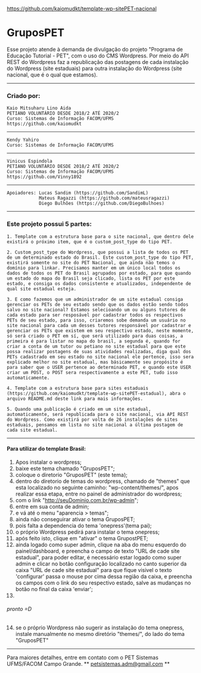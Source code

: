 https://github.com/kaiomudkt/template-wp-sitePET-nacional


# GruposPET 
Esse projeto atende à demanda de divulgação do projeto "Programa de Educação Tutorial - PET", com o uso do CMS Wordpress.
Por meio do API REST do Wordpress faz a republicação das postagens de cada instalação do Wordpress (site estaduais) para outra instalação do Wordpress (site nacional, que é o qual que estamos).
______________________________________________________________________________________________________
### Criado por:
    Kaio Mitsuharu Lino Aida
    PETIANO VOLUNTÁRIO DESDE 2018/2 ATÉ 2020/2
    Curso: Sistemas de Informação FACOM/UFMS
    https://github.com/kaiomudkt
_______________________________________
    Kendy Yahiro
    Curso: Sistemas de Informação FACOM/UFMS
_______________________________________
    Vinicus Espindola
    PETIANO VOLUNTÁRIO DESDE 2018/2 ATÉ 2020/2
    Curso: Sistemas de Informação FACOM/UFMS
    https://github.com/Vinny1892
_______________________________________
    Apoiadores: Lucas Sandim (https://github.com/SandimL)
                Mateus Ragazzi (https://github.com/mateusragazzi)
                Diego Bulhões (https://github.com/DiegoBulhoes)
______________________________________________________________________________________________________

### Este projeto possui 5 partes:

	1. Template com a estrutura base para o site nacional, que dentro dele existirá o próximo item, que é o custom_post_type do tipo PET.

    2. Custom_post_type do Wordpress, que possui a lista de todos os PET de um determinado estado do Brasil. Este custom_post_type do tipo PET, existirá somente no site do PET Nacional, que ainda não temos o domínio para linkar. Precisamos manter em um único local todos os dados de todos os PET do Brasil agrupados por estado, para que quando um estado do mapa do Brasil seja clicado, lista os PET por este estado, e consiga os dados consistente e atualizados, independente de qual site estadual esteja. 
    
    3. E como fazemos que um administrador de um site estadual consiga gerenciar os PETs de seu estado sendo que os dados estão sendo todos salvo no site nacional? Estamos selecioando um ou alguns tutores de cada estado para ser resposável por cadastrar todos os respectivos PETs de seu estado, para isso, criaremos sobe demanda um usuário no site nacional para cada um desses tutores responsável por cadastrar e gerenciar os PETs que existem em seu respectivo estado, neste momente, só será criado o PET em sí, que será utilizado para duas coisas, a primeira é para listar no mapa do brasil, a segunda é, quando for criar a conta de um tutor ou petiano no site estadual para que este possa realizar postagens de suas atividades realizadas, diga qual dos PETs cadastrado em seu estado no site nacional ele pertence, isso sera explicado melhor no site estadual, mas básicamente seu propósito é para saber que o USER pertence ao determinado PET, e quando este USER criar um POST, o POST sera respectivamente a este PET, tudo isso automaticamente.

    4. Template com a estrutura base para sites estaduais (https://github.com/kaiomudkt/template-wp-sitePET-estadual), abra o arquivo README.md deste link para mais informações.

    5. Quando uma publicação é criado em um site estadual, automaticamente, será republicada para o site nacional, via API REST do Wordpress. Como existirá por volta de 26 instalações de sites estaduais, pensamos em lista no site nacional a última postagem de cada site estadual.
______________________________________________________________________________________________________


#### Para utilizar do template Brasil:

1. Apos instalar o wordpress;
2. baixe este tema chamado "GruposPET";
3. coloque o diretorio "GruposPET" (este tema);
4. dentro do diretorio de temas do wordpress, chamado de "themes" que esta localizado no seguinte caminho: "wp-content/themes/", apos realizar essa etapa, entre no painel de administrador do wordpress;
5. com o link "http://seuDominio.com.br/wp-admin";
6. entre em sua conta de admin;
7. e vá até o menu "aparencia > temas";
8. ainda não conseguirar ativar o tema GruposPET;
9. pois falta a dependencia do tema 'onepress'(tema pai);
10. o próprio Wordpress pedirá para instalar o tema onepress;
11. após feito isto, clique em "ativar" o tema GrupostPET;
12. ainda logado como super admin, clique na aba do menu esquerdo do painel/dashboard, e preencha o campo de texto "URL de cade site estadual", para poder editar, é necessário estar logado como super admin e clicar no botão configuração localizado no canto superior da caixa "URL de cade site estadual" para que fique visivel o texto 'configurar' passa o mouse por cima dessa região da caixa, e preencha os campos com o link do seu respectivo estado, salve as mudanças no botão no final da caixa 'enviar';
13. 
###### pronto =D
14. se o próprio Wordpress não sugerir as instalação do tema onepress,
    instale manualmente no mesmo diretório "themes/", do lado do tema "GruposPET"  
______________________________________________________________________________________________________

Para maiores detalhes, entre em contato com o PET Sistemas UFMS/FACOM Campo Grande.
** petsistemas.adm@gmail.com **
